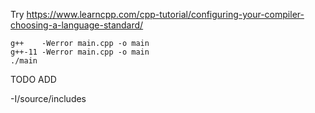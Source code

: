 Try https://www.learncpp.com/cpp-tutorial/configuring-your-compiler-choosing-a-language-standard/

```
g++    -Werror main.cpp -o main
g++-11 -Werror main.cpp -o main
./main
```

TODO ADD 

-I/source/includes
